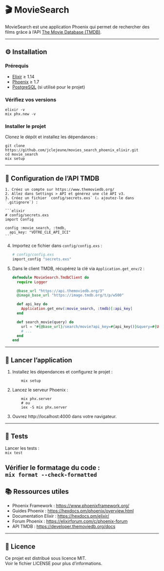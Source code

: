 # 🎬 MovieSearch

MovieSearch est une application Phoenix qui permet de rechercher des films grâce à l’API [The Movie Database (TMDB)](https://www.themoviedb.org/).

---

## ⚙️ Installation

### Prérequis

- [Elixir](https://elixir-lang.org/install.html) ≥ 1.14  
- [Phoenix](https://hexdocs.pm/phoenix/installation.html) ≥ 1.7  
- [PostgreSQL](https://www.postgresql.org/download/) (si utilisé pour le projet)

### Vérifiez vos versions
```shell
elixir -v  
mix phx.new -v  
```

### Installer le projet

Clonez le dépôt et installez les dépendances :
```shell 
git clone https://github.com/jclejeune/movies_search_phoenix_elixir.git  
cd movie_search  
mix setup  
```

---

## 🔑 Configuration de l’API TMDB

    1. Créez un compte sur https://www.themoviedb.org/  
    2. Allez dans Settings > API et générez une clé API v3.  
    3. Créez un fichier `config/secrets.exs` (⚠️ ajoutez-le dans `.gitignore`) :

    ```elixir
    # config/secrets.exs
    import Config

    config :movie_search, :tmdb,
      api_key: "VOTRE_CLE_API_ICI"
    ```

4. Importez ce fichier dans `config/config.exs` :

    ```elixir
    # config/config.exs
    import_config "secrets.exs"
    ```

5. Dans le client TMDB, récupérez la clé via `Application.get_env/2` :

    ```elixir
    defmodule MovieSearch.TmdbClient do
      require Logger

      @base_url "https://api.themoviedb.org/3"
      @image_base_url "https://image.tmdb.org/t/p/w500"

      def api_key do
        Application.get_env(:movie_search, :tmdb)[:api_key]
      end

      def search_movie(query) do
        url = "#{@base_url}/search/movie?api_key=#{api_key()}&query=#{URI.encode(query)}"
        # ...
      end
    end
    ```

---

## 🚀 Lancer l’application

1. Installez les dépendances et configurez le projet :  
    ```
        mix setup
    ```

2. Lancez le serveur Phoenix :  
    ```
        mix phx.server
        # ou
        iex -S mix phx.server
    ```

3. Ouvrez http://localhost:4000 dans votre navigateur.

---

## 🧪 Tests

Lancer les tests :  
    ```
        mix test
    ```

Vérifier le formatage du code :  
    ```
        mix format --check-formatted
    ```
---

## 📚 Ressources utiles

- Phoenix Framework : https://www.phoenixframework.org/  
- Guides Phoenix : https://hexdocs.pm/phoenix/overview.html  
- Documentation Elixir : https://hexdocs.pm/elixir/  
- Forum Phoenix : https://elixirforum.com/c/phoenix-forum  
- API TMDB : https://developer.themoviedb.org/docs  

---

## 📜 Licence

Ce projet est distribué sous licence MIT.  
Voir le fichier LICENSE pour plus d’informations.

